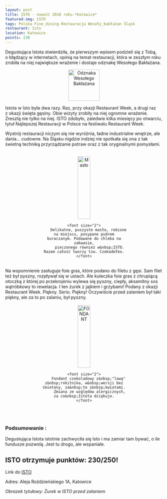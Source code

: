 ```yaml
---
layout: post
title: ISTO - nowość 2018 roku-*Katowice*
featured-img: ISTO
tags: Polska Fine_dining Restauracja Wesoły_bakłażan Śląsk
restaurant: Isto
location: Katowice
points: 230
---
```



Degustująca Istota stwierdziła, że pierwszym wpisem podzieli się z&nbsp;Tobą, o&nbsp;błądzący w&nbsp;internetach,
 opinią na temat restauracji, która w&nbsp;zeszłym roku zrobiła na niej największe wrażenie i&nbsp;dostaje odznakę Wesołego Bakłażana.

<center><div style="width:30%">
    <img src="{{site.img_url}}/assets/img/odznaka.gif" alt="Odznaka Wesołego Bakłażana" height="100"
    width="auto" />
</div></center>

Istota w&nbsp;Isto była dwa razy. Raz, przy okazji Restaurant Week, a&nbsp;drugi raz z&nbsp;okazji święta gęsiny.
 Obie wizyty zrobiły na niej ogromne wrażenie. Zresztą nie tylko na niej. ISTO zdobyło,
  zaledwie kilka miesięcy po otwarciu, tytuł Najlepszej Restauracji w&nbsp;Polsce na festiwalu Restaurant Week.

Wystrój restauracji niczym się nie wyróżnia, ładne industrialne wnętrze, ale dania... cudowne.
Na Śląsku nigdzie indziej nie spotkała się ona z&nbsp;tak świetną techniką przyrządzanie potraw oraz z&nbsp;tak
 oryginalnymi pomysłami.
<br />&ensp;&ensp;&ensp;

<center><div style="width:55%">
    <img src="{{site.img_url}}/img/assets/img/posts/maslo.jpg" alt="Masło" height="200px" width="40px" />

    <font size="2">
        Delikatne, puszyste masło, robione na miejscu, posypane pudrem buraczanym. Podawane do chleba na zakwasie,
         pieczonego również w&nbsp;ISTO. Razem całość tworzy tzw. Czekadełko.
    </font>
</div></center>
<br />
Na wspomnienie zasługuje foie gras, które podano do filetu z&nbsp;gęsi. Sam filet też był pyszny, rozpływał się w&nbsp;ustach. Ale kuleczka foie gras
z&nbsp;chrupiącą otoczką z&nbsp;której po przekrojeniu wylewa się pyszny, ciepły, aksamitny sos wątróbkowy
 to rewelacja.
I&nbsp;ten żurek z&nbsp;jajkiem i&nbsp;grzybami! Podany z&nbsp;okazji Restaurant Week. Piękny. Serio. Piękny!
Oczywiście przed zalaniem był taki piękny, ale za to po zalaniu, był pyszny.
<br />&ensp;&ensp;&ensp;
<center><div style="width:55%">
    <img src="{{site.img_url}}/img/assets/img/posts/lawa.jpg" alt="FONDANT" height="200px" width="40px" />

    <font size="2">
        Fondant czekoladowy z&nbsp;"lawą" z&nbsp;rokitnika, w&nbsp;wersji bez śmietany, za&nbsp;to z&nbsp;kwiatami.
         Zmiana ze względów alergicznych, za co&nbsp;Istota dziękuje.
    </font>
</div></center>
<br />&ensp;&ensp;&ensp;

### Podsumowanie :
Degustująca Istota istotnie zachwyciła się Isto i&nbsp;ma zamiar tam bywać, o&nbsp;ile fundusze pozwolą.
 Jest tu drogo, ale wspaniale.

## ISTO otrzymuje punktów: **230/250!**
Link do [ISTO]

Adres:
Aleja Roździeńskiego 1A, Katowice

_Obrazek tytułowy: Żurek w&nbsp;ISTO przed zalaniem_

[ISTO]: http://www.isto.com.pl/